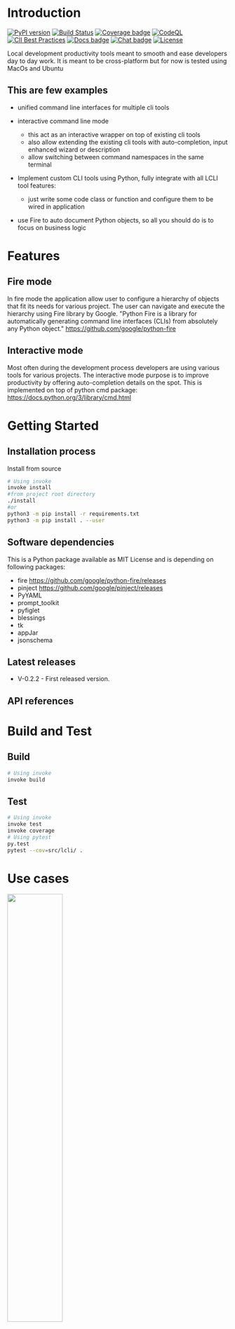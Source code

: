 # Introduction

[![PyPI version](https://img.shields.io/pypi/v/lcli.svg)](https://pypi.org/project/lcli)
[![Build Status](https://github.com/a42ss/lcli/actions/workflows/python-package.yml/badge.svg)](https://github.com/a42ss/lcli/actions/workflows/python-package.yml)
[![Coverage badge](https://raw.githubusercontent.com/a42ss/lcli/python-coverage-comment-action-data/badge.svg)](https://github.com/a42ss/lcli/tree/python-coverage-comment-action-data)
[![CodeQL](https://github.com/a42ss/lcli/actions/workflows/codeql-analysis.yml/badge.svg?branch=main)](https://github.com/a42ss/lcli/actions/workflows/codeql-analysis.yml)
[![CII Best Practices](https://bestpractices.coreinfrastructure.org/projects/6480/badge)](https://bestpractices.coreinfrastructure.org/projects/6480)
[![Docs badge](https://img.shields.io/badge/docs-latest-brightgreen.svg)](https://lcli-docs.readthedocs.io/en/latest/)
[![Chat badge](https://img.shields.io/badge/chat-IRC-brightgreen.svg)](https://github.com/a42ss/lcli/discussions)
[![License](https://img.shields.io/badge/license-MIT-brightgreen.svg)](https://lcli-docs.readthedocs.io/en/latest/)

   

Local development productivity tools meant to smooth and ease developers day to day work. 
It is meant to be cross-platform but for now is tested using MacOs and Ubuntu

## This are few examples

* unified command line interfaces for multiple cli tools
* interactive command line mode

  - this act as an interactive wrapper on top of existing cli tools
  - also allow extending the existing cli tools with auto-completion, input enhanced wizard or description
  - allow switching between command namespaces in the same terminal

* Implement custom CLI tools using Python, fully integrate with all LCLI tool features:
  - just write some code class or function and configure them to be wired in application

* use Fire to auto document Python objects, so all you should do is to focus on business logic
   
# Features

## Fire mode

In fire mode the application allow user to configure a hierarchy of objects that fit its needs for various project.
The user can navigate and execute the hierarchy using Fire library by Google. 
"Python Fire is a library for automatically generating command line interfaces (CLIs) from absolutely any Python object."
https://github.com/google/python-fire

## Interactive mode

Most often during the development process developers are using various tools for various projects.
The interactive mode purpose is to improve productivity by offering auto-completion details on the spot.
This is implemented on top of python cmd package: https://docs.python.org/3/library/cmd.html

# Getting Started

## Installation process

Install from source

```bash
# Using invoke
invoke install
#from project root directory
./install
#or 
python3 -m pip install -r requirements.txt
python3 -m pip install . --user
```

## Software dependencies

This is a Python package available as MIT License and is depending on following packages:
 
* fire https://github.com/google/python-fire/releases
* pinject https://github.com/google/pinject/releases
* PyYAML
* prompt_toolkit
* pyfiglet
* blessings
* tk
* appJar
* jsonschema

## Latest releases

- V-0.2.2 - First released version. 

## API references

# Build and Test

## Build

```bash
# Using invoke
invoke build
```

## Test

```bash
# Using invoke
invoke test
invoke coverage
# Using pytest
py.test
pytest --cov=src/lcli/ .
```

# Use cases

[<img src="https://img.youtube.com/vi/L9orYXE1nlU/hqdefault.jpg" width="50%">](https://youtu.be/L9orYXE1nlU)

# Usage


## Configuration

# Author

[George Babarus](https://github.com/georgebabarus)

# Contribute

Feel free to contribute to this project and make developer life essayer:
- by submitting new ideas as a github issue [here](https://github.com/georgebabarus/lcli/issues/new)
- by making pull request with specific bug fixes
- for new features or architectural change please contact [George Babarus](https://github.com/georgebabarus) to avoid double work on any way.

# Useful links

* https://mypy.readthedocs.io/en/latest/generics.html#generics
* https://code-maven.com/interactive-shell-with-cmd-in-python
* https://www.journaldev.com/16140/python-system-command-os-subprocess-call
* https://stackoverflow.com/questions/3262569/validating-a-yaml-document-in-python
* https://github.com/oclif/oclif#-cli-types
* https://medium.com/the-z/getting-started-with-oclif-by-creating-a-todo-cli-app-b3a2649adbcf
* https://opensource.com/article/17/5/4-practical-python-libraries

